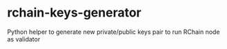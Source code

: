 # rchain-keys-generator
Python helper to generate new private/public keys pair to run RChain node as validator
